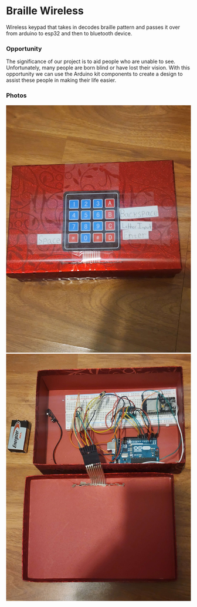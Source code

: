 # Braille Wireless
Wireless keypad that takes in decodes braille pattern and passes it over from arduino to esp32 and then to bluetooth device.
### Opportunity
The significance of our project is to aid people who are unable to see. Unfortunately,  many people are born blind or have lost their vision. With this opportunity we can use the Arduino kit components to create a design to assist these people in making their life easier.


### Photos
![photo](Images/photo1.jpg)
![photo](Images/photo2.jpg)
